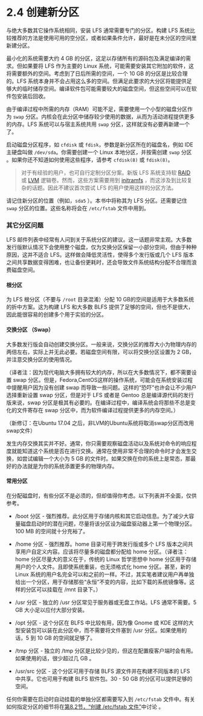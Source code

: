 # 2.4 创建新分区

与绝大多数其它操作系统相同，安装 LFS 通常需要专门的分区。构建 LFS 系统比较推荐的方法是使用可用的空分区，或者如果条件允许，最好是在未分区的空间里新建分区。

最小化的系统需要大约 4 GB 的分区，这足以存储所有的源码包及满足编译的需求。但如果要将 LFS 作为主要的 Linux 系统，可能需要安装其它附加的软件，这将需要额外的空间。考虑到了日后所需的空间，一个 10 GB 的分区是比较合理的。LFS 系统本身并不会占用这么多的空间。但满足此要求的大分区将能提供足够大的临时储存空间。编译软件包可能需要较大的磁盘空间，但这些空间可以在软件包安装后回收。

由于编译过程中所需的内存（RAM）可能不足，需要使用一个小型的磁盘分区作为 <code>swap</code> 分区。内核会在此分区中储存较少使用的数据，从而为活动进程提供更多的内存。LFS 系统可以与宿主系统共用 <code>swap</code> 分区，这样就没有必要再新建一个了。

启动磁盘分区程序，如 <code>cfdisk</code> 或 <code>fdisk</code>，参数是新分区所在的磁盘名，例如 IDE 主硬盘叫做 <code>/dev/sda</code>。你需要创建一个 Linux 本地分区，并按需创建 <code>swap</code> 分区 。如果你还不知道如何使用这些程序，请参考 <code>cfdisk(8)</code> 或 <code>fdisk(8)</code>。 

>对于有经验的用户，也可自行定制分区分案。新版 LFS 系统支持软 [RAID](http://www.linuxfromscratch.org/blfs/view/systemd/postlfs/raid.html) 或 [LVM](http://www.linuxfromscratch.org/blfs/view/systemd/postlfs/aboutlvm.html) 逻辑卷。然而，这些方案需要用到 [initramfs](http://www.linuxfromscratch.org/blfs/view/systemd/postlfs/initramfs.html) ，而这涉及到比较复杂的话题。因此不建议首次尝试 LFS 的用户使用这样的分区方法。

请记住新分区的位置（例如，<code>sda5</code> ）。本书中将称其为 LFS 分区。还需要记住 <code>swap</code> 分区的位置。这些名称将会在 <code>/etc/fstab</code> 文件中用到。 

### 其它分区问题

LFS 邮件列表中经常有人问到关于系统分区的建议。这一话题非常主观。大多数发行版默认情况下会使用整个磁盘，仅为交换分区保留一小部分空间，但由于种种原因，这并不适合 LFS。这样做会降低灵活性，使得多个发行版或几个 LFS 版本之间共享数据变得困难，也让备份更耗时，还会导致文件系统结构分配不合理而浪费磁盘空间。

#### 根分区

为 LFS 根分区（不要与 <code>/root</code> 目录混淆）分配 10 GB的空间是适用于大多数系统的折中方案。这为构建 LFS 和大多数 BLFS 提供了足够的空间，但也不是很大，因此能很容易的创建多个用于实验的分区。

#### 交换分区 （Swap）

大多数发行版会自动创建交换分区。一般来说，交换分区的推荐大小为物理内存的两倍左右，实际上并无此必要。若磁盘空间有限，可以将交换分区设置为 2 GB，并注意交换分区的使用情况。

（译者注：因为现代电脑大多拥有较大的内存，所以在大多数情况下，都不需要设置 swap 分区。但是，Fedora,CentOS这样的操作系统，可能会在系统安装过程中提醒用户因为没有创建 swap 而导致一些问题。这样的“恐吓”也许会让不少用户选择重新设置 swap 分区，但是对于 LFS 或者是 Gentoo 总是编译源代码的发行版来说，swap 分区是极其有必要的。在编译过程中，编译系统会将那些不总是变化的文件寄存在 swap 分区中，而为软件编译过程提供更多的内存空间。）

（新修订：在Ubuntu 17.04 之后，非LVM的Ubuntu系统将取消swap分区而改用swap文件）

发生内存交换其实并不好。通常，你只需要观察磁盘活动以及系统对命令的响应程度就能知道这个系统是否在进行交换。通常在使用非常不合理的命令时才会发生交换，如尝试编辑一个大小为 5 GB 的文件时。如果交换在你的系统上是常态，那最好的办法就是为你的系统添置更多的物理内存。 

#### 常用分区

在分配磁盘时，有些分区不是必须的，但却值得你考虑。以下列表并不全面，仅供参考。

* /boot 分区 - 强烈推荐。此分区用于存储内核和其它启动信息。为了减少大容量磁盘启动时的潜在问题，尽量将该分区设为磁盘驱动器上第一个物理分区。100 MB 的空间就十分充裕了。

* /home 分区 - 强烈推荐。home 目录可用于跨发行版或多个 LFS 版本之间共享用户自定义内容。应该将尽量多的磁盘都分配给 home 分区。（译者注：home 分区尽量大的意义在于，传统的 Linux 哲学思想中 home 分区用于存储用户的个人文件。且即使系统重装，也无须格式化 home 分区。甚至，新的Linux 系统的用户名完全可以和之前的一样。不过，其实笔者建议用户再单独给出一个分区，用于存储那些“永恒”不变的内容，比如下载的系统镜像等。这样的分区可以挂载在 /mnt 目录下。）

* /usr 分区 - 独立的 /usr 分区常见于服务器或无盘工作站。LFS 通常不需要。5 GB 大小足以应付大部分安装。

* /opt 分区 - 这个分区在 BLFS 中比较有用，因为像 Gnome 或 KDE 这样的大型安装包可以装在此分区中，而不需要将文件塞到 /usr 分区。如果使用的话，5 到 10 GB 的空间就足够了。

* /tmp 分区 - 独立的 /tmp 分区是比较少见的，但这在配置瘦客户端时会有用。如果使用的话，很少超过几 GB 。

* /usr/src 分区 - 这个分区可用于存储 BLFS 源文件并在构建不同版本的 LFS 中共享。它也可用于构建 BLFS 软件包。30 - 50 GB 的分区可以提供足够的空间。

任何你需要在启动时自动挂载的单独分区都需要写入到 <code>/etc/fstab</code> 文件中。有关如何指定分区的细节将在[第8.2节，“创建 /etc/fstab 文件”](https://linux.cn/lfs/LFS-BOOK-7.7-systemd/chapter08/fstab.html)中讨论 。